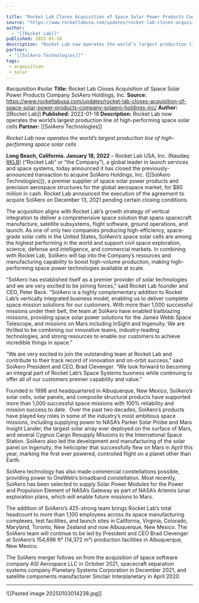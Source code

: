 ```yaml
---

title: "Rocket Lab Closes Acquisition of Space Solar Power Products Company SolAero Holdings, Inc. "
source: "https://www.rocketlabusa.com/updates/rocket-lab-closes-acquisition-of-space-solar-power-products-company-solaero-holdings-inc/"
author:
  - "[[Rocket Lab]]"
published: 2022-01-18
description: "Rocket Lab now operates the world’s largest production line of high-performing space solar cells"
partner:
 - "[[SolAero Technologies]]"
tags:
 - acquisition
 - solar
---
```


#acquisition #solar
**Title:** Rocket Lab Closes Acquisition of Space Solar Power Products Company SolAero Holdings, Inc. 
**Source:** https://www.rocketlabusa.com/updates/rocket-lab-closes-acquisition-of-space-solar-power-products-company-solaero-holdings-inc/
**Author:** [[Rocket Lab]]
**Published:** 2022-01-18
**Description:** Rocket Lab now operates the world’s largest production line of high-performing space solar cells
**Partner:** [[SolAero Technologies]]

*Rocket Lab now operates the world’s largest production line of high-performing space solar cells*

**Long Beach, California. January 18, 2022** – Rocket Lab USA, Inc. (Nasdaq: [RKLB](https://investors.rocketlabusa.com/)) (“Rocket Lab” or “the Company”), a global leader in launch services and space systems, today announced it has closed the previously-announced transaction to acquire SolAero Holdings, Inc. ([[SolAero Technologies]]), a premier supplier of space solar power products and precision aerospace structures for the global aerospace market, for $80 million in cash. Rocket Lab announced the execution of the agreement to acquire SolAero on December 13, 2021 pending certain closing conditions.

The acquisition aligns with Rocket Lab’s growth strategy of vertical integration to deliver a comprehensive space solution that spans spacecraft manufacture, satellite subsystems, flight software, ground operations, and launch. As one of only two companies producing high-efficiency, space-grade solar cells in the United States, SolAero’s space solar cells are among the highest performing in the world and support civil space exploration, science, defense and intelligence, and commercial markets. In combining with Rocket Lab, SolAero will tap into the Company’s resources and manufacturing capability to boost high-volume production, making high-performing space power technologies available at scale.

“SolAero has established itself as a premier provider of solar technologies and we are very excited to be joining forces,” said Rocket Lab founder and CEO, Peter Beck. “SolAero is a highly complementary addition to Rocket Lab’s vertically integrated business model, enabling us to deliver complete space mission solutions for our customers. With more than 1,000 successful missions under their belt, the team at SolAero have enabled trailblazing missions, providing space solar power solutions for the James Webb Space Telescope, and missions on Mars including InSight and Ingenuity. We are thrilled to be combining our innovative teams, industry-leading technologies, and strong resources to enable our customers to achieve incredible things in space.”

“We are very excited to join the outstanding team at Rocket Lab and contribute to their track record of innovation and on-orbit success,” said SolAero President and CEO, Brad Clevenger. “We look forward to becoming an integral part of Rocket Lab’s Space Systems business while continuing to offer all of our customers premier capability and value.”

Founded in 1998 and headquartered in Albuquerque, New Mexico, SolAero’s solar cells, solar panels, and composite structural products have supported more than 1,000 successful space missions with 100% reliability and mission success to date.  Over the past two decades, SolAero’s products have played key roles in some of the industry’s most ambitious space missions, including supplying power to NASA’s Parker Solar Probe and Mars Insight Lander, the largest solar array ever deployed on the surface of Mars, and several Cygnus Cargo Resupply Missions to the International Space Station. SolAero also led the development and manufacturing of the solar panel on Ingenuity, the helicopter that successfully flew on Mars in April this year, marking the first ever powered, controlled flight on a planet other than Earth.

SolAero technology has also made commercial constellations possible, providing power to OneWeb’s broadband constellation. Most recently, SolAero has been selected to supply Solar Power Modules for the Power and Propulsion Element of NASA’s Gateway as part of NASA’s Artemis lunar exploration plans, which will enable future missions to Mars.

The addition of SolAero’s 425-strong team brings Rocket Lab’s total headcount to more than 1,100 employees across its space manufacturing complexes, test facilities, and launch sites in California, Virginia, Colorado, Maryland, Toronto, New Zealand and now Albuquerque, New Mexico. The SolAero team will continue to be led by President and CEO Brad Clevenger at SolAero’s 154,696 ft² (14,372 m²) production facilities in Albuquerque, New Mexico.

The SolAero merger follows on from the acquisition of space software company ASI Aerospace LLC in October 2021, spacecraft separation systems company Planetary Systems Corporation in December 2021, and satellite components manufacturer Sinclair Interplanetary in April 2020.

---

![[Pasted image 20250103014238.jpg]]